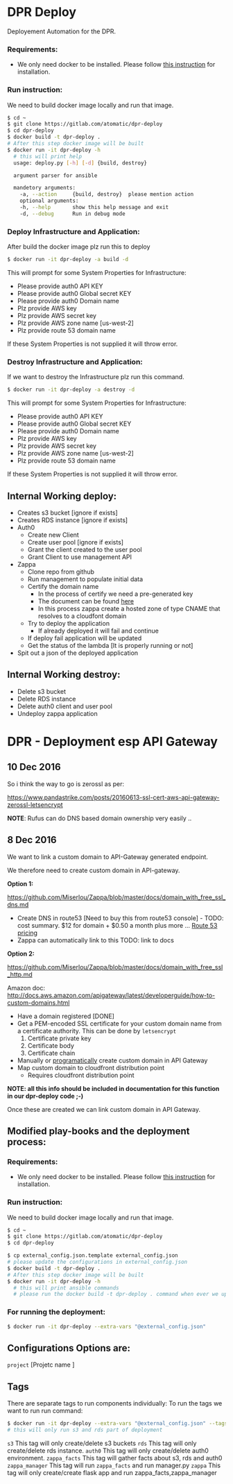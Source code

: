 # DPR Deploy

Deployement Automation for the DPR.

### Requirements:

- We only need docker to be installed. Please follow [this instruction](https://docs.docker.com/engine/installation/) for installation.

### Run instruction:
We need to build docker image locally and run that image.
```bash
$ cd ~
$ git clone https://gitlab.com/atomatic/dpr-deploy
$ cd dpr-deploy
$ docker build -t dpr-deploy .
# After this step docker image will be built
$ docker run -it dpr-deploy -h
  # this will print help
  usage: deploy.py [-h] [-d] {build, destroy}

  argument parser for ansible

  mandetory arguments:
    -a, --action     {build, destroy}  please mention action
    optional arguments:
    -h, --help       show this help message and exit
    -d, --debug      Run in debug mode
```

### Deploy Infrastructure and Application:
After build the docker image plz run this to deploy
```bash
$ docker run -it dpr-deploy -a build -d
```
This will prompt for some System Properties for Infrastructure:
- Please provide auth0 API KEY
- Please provide auth0 Global secret KEY
- Please provide auth0 Domain name
- Plz provide AWS key
- Plz provide AWS secret key
- Plz provide AWS zone name [us-west-2]
- Plz provide route 53 domain name

If these System Properties is not supplied it will throw error.

### Destroy Infrastructure and Application:
If we want to destroy the Infrastructure plz run this command.
```bash
$ docker run -it dpr-deploy -a destroy -d
```
This will prompt for some System Properties for Infrastructure:
- Please provide auth0 API KEY
- Please provide auth0 Global secret KEY
- Please provide auth0 Domain name
- Plz provide AWS key
- Plz provide AWS secret key
- Plz provide AWS zone name [us-west-2]
- Plz provide route 53 domain name

If these System Properties is not supplied it will throw error.


## Internal Working deploy:
- Creates s3 bucket [ignore if exists]
- Creates RDS instance [ignore if exists]
- Auth0
  - Create new Client
  - Create user pool [ignore if exists]
  - Grant the client created to the user pool
  - Grant Client to use management API
- Zappa
  - Clone repo from github
  - Run management to populate initial data
  - Certify the domain name
    - In the process of certify we need a pre-generated key
    - The document can be found [here](https://github.com/Miserlou/Zappa/blob/master/docs/domain_with_free_ssl_dns.md)
    - In this process zappa create a hosted zone of type CNAME that resolves to a cloudfont domain
  - Try to deploy the application
    - If already deployed it will fail and continue
  - If deploy fail application will be updated
  - Get the status of the lambda [It is properly running or not]
- Spit out a json of the deployed application

## Internal Working destroy:
- Delete s3 bucket
- Delete RDS instance
- Delete auth0 client and user pool
- Undeploy zappa application


# DPR - Deployment esp API Gateway

## 10 Dec 2016

So i think the way to go is zerossl as per:

https://www.pandastrike.com/posts/20160613-ssl-cert-aws-api-gateway-zerossl-letsencrypt

**NOTE**: Rufus can do DNS based domain ownership very easily ..

## 8 Dec 2016

We want to link a custom domain to API-Gateway generated endpoint.

We therefore need to create custom domain in API-gateway.

**Option 1:**

https://github.com/Miserlou/Zappa/blob/master/docs/domain_with_free_ssl_dns.md

- Create DNS in route53 [Need to buy this from route53 console] - TODO: cost summary. $12 for domain + $0.50 a month plus more ...  [Route 53 pricing][53-pricing]
- Zappa can automatically link to this TODO: link to docs

[53-pricing]: https://aws.amazon.com/route53/pricing/

**Option 2:**

https://github.com/Miserlou/Zappa/blob/master/docs/domain_with_free_ssl_http.md

Amazon doc: http://docs.aws.amazon.com/apigateway/latest/developerguide/how-to-custom-domains.html

- Have a domain registered [DONE]
- Get a PEM-encoded SSL certificate for your custom domain name from a certificate authority. This can be done by ```letsencrypt```
  1. Certificate private key
  2. Certificate body
  3. Certificate chain
- Manually or [programatically][boto-apig] create custom domain in API Gateway
- Map custom domain to cloudfront distribution point
  - Requires cloudfront distribution point

[boto-apig]: http://boto3.readthedocs.io/en/latest/reference/services/apigateway.html#APIGateway.Client.create_domain_name

**NOTE: all this info should be included in documentation for this function in our dpr-deploy code ;-)**

Once these are created we can link custom domain in API Gateway.




## **Modified play-books and the deployment process:**
### Requirements:

- We only need docker to be installed. Please follow [this instruction](https://docs.docker.com/engine/installation/) for installation.

### Run instruction:
We need to build docker image locally and run that image.
```bash
$ cd ~
$ git clone https://gitlab.com/atomatic/dpr-deploy
$ cd dpr-deploy

$ cp external_config.json.template external_config.json
# please update the configurations in external_config.json
$ docker build -t dpr-deploy .
# After this step docker image will be built
$ docker run -it dpr-deploy -h
  # this will print ansible commands
  # please run the docker build -t dpr-deploy . command when ever we update some configurations
```
### For running the deployment:
```bash
$ docker run -it dpr-deploy --extra-vars "@external_config.json"
```

## Configurations Options are:

```project``` [Projetc name ]

## Tags
There are separate tags to run components individually:
To run the tags we want to run run command:
```bash
$ docker run -it dpr-deploy --extra-vars "@external_config.json" --tags "s3,rds"
# this will only run s3 and rds part of deployment
```


```s3``` This tag will only create/delete s3 buckets
```rds``` This tag will only create/delete rds instance.
```auth0``` This tag will only create/delete auth0 environment.
```zappa_facts``` This tag will gather facts about s3, rds and auth0
```zappa_manager``` This tag will run ```zappa_facts``` and run manager.py
```zappa``` This tag will only create/create flask app and run zappa_facts,zappa_manager
